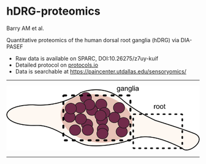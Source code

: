# hDRG-proteomics

Barry AM et al.

Quantitative proteomics of the human dorsal root ganglia (hDRG) via DIA-PASEF

* Raw data is available on SPARC, DOI:10.26275/z7uy-kuif  
* Detailed protocol on [protocols.io](https://www.protocols.io/view/bulk-proteomics-dia-ms-of-human-dorsal-root-gangli-j8nlk8j56l5r/v1)
* Data is searchable at https://paincenter.utdallas.edu/sensoryomics/  
___

![schematic of the hDRG dissection](https://github.com/aliibarry/hDRG-proteomics/blob/main/protocol-schematic.png)

___

